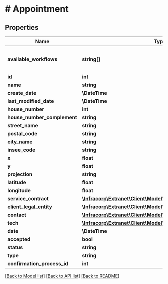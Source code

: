 # # Appointment

## Properties

Name | Type | Description | Notes
------------ | ------------- | ------------- | -------------
**available_workflows** | **string[]** | liste des processus disponible pour l&#39;objet | [optional]
**id** | **int** |  | [optional]
**name** | **string** |  | [optional]
**create_date** | **\DateTime** |  | [optional]
**last_modified_date** | **\DateTime** |  | [optional]
**house_number** | **int** |  | [optional]
**house_number_complement** | **string** |  | [optional]
**street_name** | **string** |  | [optional]
**postal_code** | **string** |  | [optional]
**city_name** | **string** |  | [optional]
**insee_code** | **string** |  | [optional]
**x** | **float** |  | [optional]
**y** | **float** |  | [optional]
**projection** | **string** |  | [optional]
**latitude** | **float** |  | [optional]
**longitude** | **float** |  | [optional]
**service_contract** | [**\Infracorp\Extranet\Client\Model\AppointmentServiceContract**](AppointmentServiceContract.md) |  | [optional]
**client_legal_entity** | [**\Infracorp\Extranet\Client\Model\AppointmentClientLegalEntity**](AppointmentClientLegalEntity.md) |  | [optional]
**contact** | [**\Infracorp\Extranet\Client\Model\AppointmentContact**](AppointmentContact.md) |  | [optional]
**tech** | [**\Infracorp\Extranet\Client\Model\AppointmentTech**](AppointmentTech.md) |  | [optional]
**date** | **\DateTime** |  | [optional]
**accepted** | **bool** |  | [optional]
**status** | **string** |  | [optional]
**type** | **string** |  | [optional]
**confirmation_process_id** | **int** |  | [optional]

[[Back to Model list]](../../README.md#models) [[Back to API list]](../../README.md#endpoints) [[Back to README]](../../README.md)
